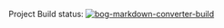 Project Build status:
[![bog-markdown-converter-build](https://github.com/pirahawk/bog-markdown-converter/actions/workflows/build.yaml/badge.svg)](https://github.com/pirahawk/bog-markdown-converter/actions/workflows/build.yaml)